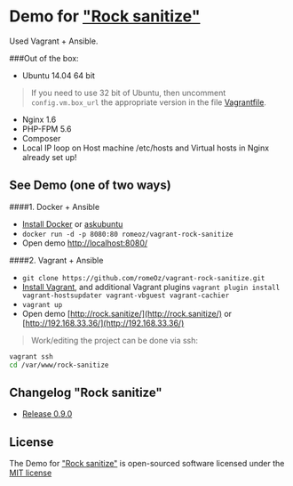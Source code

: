 Demo for ["Rock sanitize"](https://github.com/romeOz/rock-sanitize)
====================

Used Vagrant + Ansible.

###Out of the box:

 * Ubuntu 14.04 64 bit

> If you need to use 32 bit of Ubuntu, then uncomment `config.vm.box_url` the appropriate version in the file [Vagrantfile](https://github.com/romeOz/vagrant-rock-sanitize/blob/master/Vagrantfile).

 * Nginx 1.6
 * PHP-FPM 5.6
 * Composer
 * Local IP loop on Host machine /etc/hosts and Virtual hosts in Nginx already set up!

See Demo (one of two ways)
-------------------

####1. Docker + Ansible

 * [Install Docker](https://docs.docker.com/installation/) or [askubuntu](http://askubuntu.com/a/473720)
 * `docker run -d -p 8080:80 romeoz/vagrant-rock-sanitize`
 * Open demo [http://localhost:8080/](http://localhost:8080/)
 
####2. Vagrant + Ansible

 * `git clone https://github.com/romeOz/vagrant-rock-sanitize.git`
 * [Install Vagrant](https://www.vagrantup.com/downloads), and additional Vagrant plugins `vagrant plugin install vagrant-hostsupdater vagrant-vbguest vagrant-cachier`
 * `vagrant up`
 * Open demo [http://rock.sanitize/](http://rock.sanitize/) or [http://192.168.33.36/](http://192.168.33.36/)

> Work/editing the project can be done via ssh:

```bash
vagrant ssh
cd /var/www/rock-sanitize
```

Changelog "Rock sanitize"
-------------------
 * [Release 0.9.0](https://github.com/romeOz/rock-sanitize/releases/tag/0.9.0)
  
License
-------------------

The Demo for ["Rock sanitize"](https://github.com/romeOz/rock-sanitize) is open-sourced software licensed under the [MIT license](http://opensource.org/licenses/MIT)